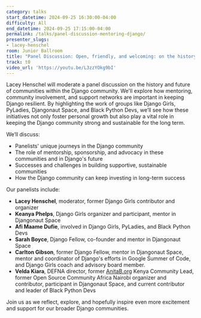 ```yaml
---
category: talks
start_datetime: 2024-09-25 16:30:00-04:00
difficulty: All
end_datetime: 2024-09-25 17:15:00-04:00
permalink: /talks/panel-discussion-mentoring-django/
presenter_slugs:
- lacey-henschel
room: Junior Ballroom
title: "Panel Discussion: Open, friendly, and welcoming: on the history and future of mentoring in Django"
track: t0
video_url: 'https://youtu.be/L3zzYOkg9bI'
---
```


Lacey Henschel will moderate a panel discussion on the history and future of communities within the Django community.
We'll explore how mentoring, community involvement, and support networks are important in keeping Django resilient. By highlighting the work of groups like Django Girls, PyLadies, Djangonaut Space, and Black Python Devs, we’ll see how these initiatives not only foster personal growth but also play a vital role in keeping the Django community strong and sustainable for the long term.

We’ll discuss:

- Panelists' unique journeys in the Django community
- The role of mentorship, sponsorship, and advocacy in these communities and in Django's future
- Successes and challenges in building supportive, sustainable communities
- How the Django community can keep investing in long-term success

Our panelists include:
- **Lacey Henschel**, moderator, former Django Girls contributor and organizer
- **Keanya Phelps**, Django Girls organizer and participant, mentor in Djangonaut Space
- **Afi Maame Dufie**, involved in Django Girls, PyLadies, and Black Python Devs
- **Sarah Boyce**, Django Fellow, co-founder and mentor in Djangonaut Space
- **Carlton Gibson**, former Django Fellow, mentor in Djangonaut Space, mentor and coordinator of Django's efforts in Google Summer of Code, and Django Girls coach and advisory board member.
- **Velda Kiara**, DEFNA director, former [AnitaB.org](http://anitab.org/) Kenya Community Lead, former Open Source Community Africa Nairobi organizer and contributor, participant in Djangonaut Space, and current contributor and leader of Black Python Devs

Join us as we reflect, explore, and hopefully inspire even more excitement and support for our broader Django communities.
